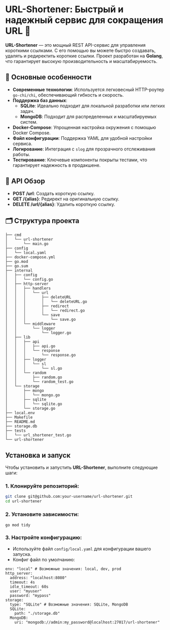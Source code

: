 # URL-Shortener: Быстрый и надежный сервис для сокращения URL 🚀  

**URL-Shortener** — это мощный REST API-сервис для управления короткими ссылками. С его помощью вы можете быстро создавать, удалять и редиректить короткие ссылки. Проект разработан на **Golang**, что гарантирует высокую производительность и масштабируемость.  

## 🔧 Основные особенности  
- **Современные технологии**: Используется легковесный HTTP-роутер `go-chi/chi`, обеспечивающий гибкость и скорость.  
- **Поддержка баз данных**:  
  - **SQLite**: Идеально подходит для локальной разработки или легких задач.  
  - **MongoDB**: Подходит для распределенных и масштабируемых систем.  
- **Docker-Compose**: Упрощенная настройка окружения с помощью Docker Compose.  
- **Файл конфигурации**: Поддержка YAML для удобной настройки сервиса.  
- **Логирование**: Интеграция с `slog` для прозрачного отслеживания работы.  
- **Тестирование**: Ключевые компоненты покрыты тестами, что гарантирует надежность в продакшене.  

## 📜 API Обзор  
- **POST /url**: Создать короткую ссылку.  
- **GET /{alias}**: Редирект на оригинальную ссылку.  
- **DELETE /url/{alias}**: Удалить короткую ссылку.  

## 🗂️ Структура проекта  
```plaintext
├── cmd
│   └── url-shortener
│       └── main.go
├── config
│   └── local.yaml
├── docker-compose.yml
├── go.mod
├── go.sum
├── internal
│   ├── config
│   │   └── config.go
│   ├── http-server
│   │   ├── handlers
│   │   │   └── url
│   │   │       ├── deleteURL
│   │   │       │   └── deleteURL.go
│   │   │       ├── redirect
│   │   │       │   └── redirect.go
│   │   │       └── save
│   │   │           └── save.go
│   │   └── middleware
│   │       └── logger
│   │           └── logger.go
│   ├── lib
│   │   ├── api
│   │   │   ├── api.go
│   │   │   └── response
│   │   │       └── response.go
│   │   ├── logger
│   │   │   └── sl
│   │   │       └── sl.go
│   │   └── random
│   │       ├── random.go
│   │       └── random_test.go
│   └── storage
│       ├── mongo
│       │   └── mongo.go
│       ├── sqlite
│       │   └── sqlite.go
│       └── storage.go
├── local.env
├── Makefile
├── README.md
├── storage.db
├── tests
│   └── url_shortener_test.go
└── url-shortener
```
##  Установка и запуск  

Чтобы установить и запустить **URL-Shortener**, выполните следующие шаги:  

### 1. Клонируйте репозиторий:  
```bash
git clone git@github.com:your-username/url-shortener.git  
cd url-shortener
```  
### 2. Установите зависимости:
```
go mod tidy
```
### 3. Настройте конфигурацию:
 - Используйте файл ```config/local.yaml``` для конфигурации вашего запуска.
 - Конфиг файл по умолчанию:
```
env: "local" # Возможные значения: local, dev, prod
http_server:
  address: "localhost:8080"
  timeout: 4s
  idle_timeout: 60s
  user: "myuser"
  password: "mypass"
storage:
  type: "SQLite" # Возможные значения: SQLite, MongoDB
  SQLite:
    path: "./storage.db"
  MongoDB:
    uri: "mongodb://admin:my_password@localhost:27017/url-shortener"
```

